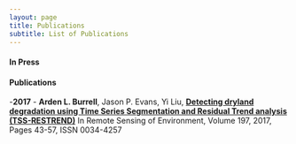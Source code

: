 ```yaml
---
layout: page
title: Publications 
subtitle: List of Publications 
---
```


#### In Press
 
#### Publications
-**2017**
	- **Arden L. Burrell**, Jason P. Evans, Yi Liu, [**Detecting dryland degradation using Time Series Segmentation and Residual Trend analysis (TSS-RESTREND)**](http://www.sciencedirect.com/science/article/pii/S0034425717302171) In Remote Sensing of Environment, Volume 197, 2017, Pages 43-57, ISSN 0034-4257


